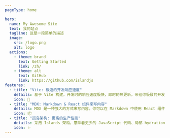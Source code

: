 ```yaml
---
pageType: home

hero:
  name: My Awesome Site
  text: 我的站点
  tagline: 这是一段简单的描述
  image:
    src: /logo.png
    alt: logo
  actions:
    - theme: brand
      text: Getting Started
      link: /zh/
    - theme: alt
      text: GitHub
      link: https://github.com/islandjs
features:
  - title: "Vite: 极速的开发响应速度"
    details: 基于 Vite 构建，开发时的响应速度极快，即时的热更新，带给你极致的开发体验。
    icon: 🚀
  - title: "MDX: Markdown & React 组件来写内容"
    details: MDX 是一种强大的方式来写内容。你可以在 Markdown 中使用 React 组件。
    icon: 📦
  - title: "孤岛架构: 更高的生产性能"
    details: 采用 Islands 架构，意味着更少的 JavaScript 代码、局部 hydration， 从而带来更好的首屏性能。
    icon: ✨
---
```

